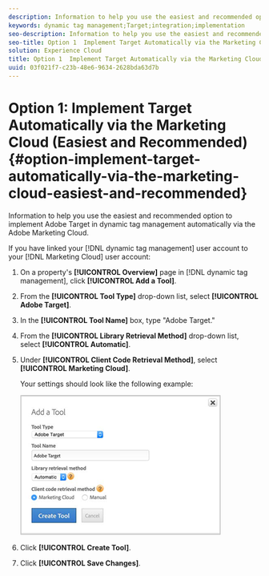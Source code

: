 ```yaml
---
description: Information to help you use the easiest and recommended option to implement Adobe Target in dynamic tag management automatically via the Adobe Marketing Cloud.
keywords: dynamic tag management;Target;integration;implementation
seo-description: Information to help you use the easiest and recommended option to implement Adobe Target in dynamic tag management automatically via the Adobe Marketing Cloud.
seo-title: Option 1  Implement Target Automatically via the Marketing Cloud (Easiest and Recommended)
solution: Experience Cloud
title: Option 1  Implement Target Automatically via the Marketing Cloud (Easiest and Recommended)
uuid: 03f021f7-c23b-48e6-9634-2628bda63d7b
---
```


# Option 1: Implement Target Automatically via the Marketing Cloud (Easiest and Recommended){#option-implement-target-automatically-via-the-marketing-cloud-easiest-and-recommended}

Information to help you use the easiest and recommended option to implement Adobe Target in dynamic tag management automatically via the Adobe Marketing Cloud.

If you have linked your [!DNL dynamic tag management] user account to your [!DNL Marketing Cloud] user account: 

1. On a property's **[!UICONTROL Overview]** page in [!DNL dynamic tag management], click **[!UICONTROL Add a Tool]**.
1. From the **[!UICONTROL Tool Type]** drop-down list, select **[!UICONTROL Adobe Target]**.
1. In the **[!UICONTROL Tool Name]** box, type "Adobe Target."
1. From the **[!UICONTROL Library Retrieval Method]** drop-down list, select **[!UICONTROL Automatic]**.
1. Under **[!UICONTROL Client Code Retrieval Method]**, select **[!UICONTROL Marketing Cloud]**.

   Your settings should look like the following example:

   ![](assets/create_tool.png)

1. Click **[!UICONTROL Create Tool]**.
1. Click **[!UICONTROL Save Changes]**.
